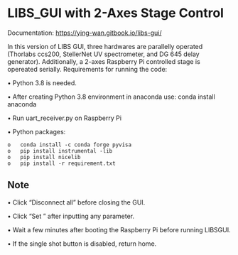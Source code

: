 # LIBS_GUI with 2-Axes Stage Control
Documentation: https://ying-wan.gitbook.io/libs-gui/

In this version of LIBS GUI, three hardwares are parallelly operated (Thorlabs ccs200, StellerNet UV spectrometer, and DG 645 delay generator). Additionally, a 2-axes Raspberry Pi controlled stage is opereated serially. Requirements for running the code:

•	Python 3.8 is needed.

•	After creating Python 3.8 environment in anaconda use: conda install anaconda

• Run uart_receiver.py on Raspberry Pi 

•	Python packages:

    o	conda install -c conda forge pyvisa
    o	pip install instrumental -lib
    o	pip install nicelib
    o	pip install -r requirement.txt 
    
## Note

•	Click “Disconnect all” before closing the GUI.

•	Click “Set ” after inputting any parameter.

• Wait a few minutes after booting the Raspberry Pi before running LIBSGUI.

• If the single shot button is disabled, return home.
